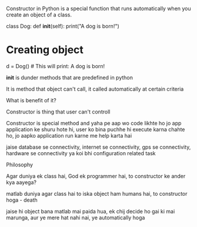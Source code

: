Constructor in Python is a special function that runs automatically when you create an object of a class.

class Dog:
    def __init__(self):
        print("A dog is born!")

# Creating object
d = Dog()          # This will print: A dog is born!

__init__ is dunder methods that are predefined in python

It is method that object can't call, it called automatically at certain criteria

What is benefit of it?

Constructor is thing that user can't controll

Constructor is special method and yaha pe aap wo code likhte ho jo app application ke shuru hote hi, 
user ko bina puchhe hi execute karna chahte ho, jo aapko application run karne me help karta hai

jaise database se connectivity, internet se connectivity, gps se connectivity, hardware se connectivity
ya koi bhi configuration related task

Philosophy

Agar duniya ek class hai, God ek programmer hai, to constructor ke ander kya aayega?

matlab duniya agar class hai to iska object ham humans hai, to constructor hoga - death

jaise hi object bana matlab mai paida hua, ek chij decide ho gai ki mai marunga, aur ye mere hat nahi nai, ye automatically hoga



